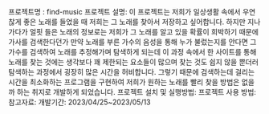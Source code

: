 프로젝트명 : find-music
프로젝트 설명: 이 프로젝트는 저희가 일상생활 속에서 우연찮게 좋은 노래를 들었을 때 저희는 그 노래를 찾아서 저장하고 싶어합니다. 
              하지만 지나가다가 얼핏 들은 노래의 정보로는 저희가 그 노래를 알고 있을 확률이 희박하기 때문에 가사를 검색한다던가 만약 노래를 부른 가수의 음성을 통해 누가 불렀는지를                 안다면 그 가수를 검색하여 노래를 추정해가며 탐색하게 되는데 이 과정 속에서 한 사이트를 통해 노래를 찾는 것에는 생각보다 꽤 제한되는 요소들이 많으며 찾는 것도 쉽지 않을               뿐더러 탐색하는 과정에서 굉장히 많은 시간을 허비합니다. 그렇기 때문에 검색하는데 걸리는 시간을 최소화하는 프로그램을 구현하여 저희가 원하는 노래를 빨리 찾을 방법은 없을               까 하는 취지로 개발하게 되었습니다.
프로젝트 설치 및 실행방법:
프로젝트 사용 방법:
참고자료:
개발기간: 2023/04/25~2023/05/13
